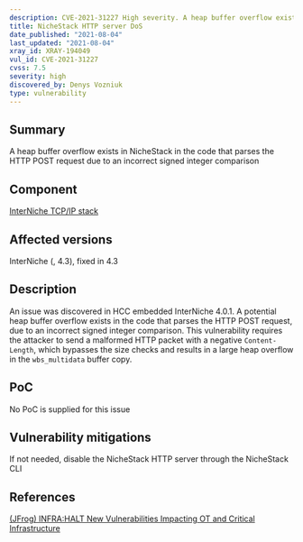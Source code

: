 ```yaml
---
description: CVE-2021-31227 High severity. A heap buffer overflow exists in NicheStack in the code that parses the HTTP POST request due to an incorrect signed integer comparison
title: NicheStack HTTP server DoS
date_published: "2021-08-04"
last_updated: "2021-08-04"
xray_id: XRAY-194049
vul_id: CVE-2021-31227
cvss: 7.5
severity: high
discovered_by: Denys Vozniuk
type: vulnerability
---
```

## Summary
A heap buffer overflow exists in NicheStack in the code that parses the HTTP POST request due to an incorrect signed integer comparison

## Component

[InterNiche TCP/IP stack](https://www.hcc-embedded.com/products/networking/tcpip-applications)

## Affected versions

InterNiche (, 4.3), fixed in 4.3

## Description

An issue was discovered in HCC embedded InterNiche 4.0.1. A potential heap buffer overflow exists in the code that parses the HTTP POST request, due to an incorrect signed integer comparison. This vulnerability requires the attacker to send a malformed HTTP packet with a negative `Content-Length`, which bypasses the size checks and results in a large heap overflow in the `wbs_multidata` buffer copy.

## PoC

No PoC is supplied for this issue

## Vulnerability mitigations

If not needed, disable the NicheStack HTTP server through the NicheStack CLI

## References

[(JFrog) INFRA:HALT New Vulnerabilities Impacting OT and Critical Infrastructure](https://jfrog.com/blog/infrahalt-14-new-security-vulnerabilities-found-in-nichestack/)